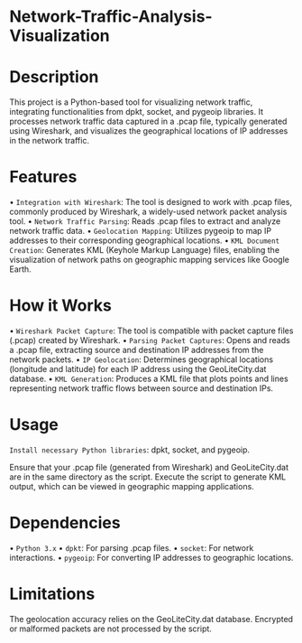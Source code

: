 # Network-Traffic-Analysis-Visualization

# Description
This project is a Python-based tool for visualizing network traffic, integrating functionalities from dpkt, socket, and pygeoip libraries. It processes network traffic data captured in a .pcap file, typically generated using Wireshark, and visualizes the geographical locations of IP addresses in the network traffic.

# Features
• `Integration with Wireshark`: The tool is designed to work with .pcap files, commonly produced by Wireshark, a 
   widely-used network packet analysis tool.
• `Network Traffic Parsing`: Reads .pcap files to extract and analyze network traffic data.
• `Geolocation Mapping`: Utilizes pygeoip to map IP addresses to their corresponding geographical locations.
• `KML Document Creation`: Generates KML (Keyhole Markup Language) files, enabling the visualization of network paths 
   on geographic mapping services like Google Earth.

# How it Works
• `Wireshark Packet Capture`: The tool is compatible with packet capture files (.pcap) created by Wireshark.
• `Parsing Packet Captures`: Opens and reads a .pcap file, extracting source and destination IP addresses from the 
   network packets.
• `IP Geolocation`: Determines geographical locations (longitude and latitude) for each IP address using the 
   GeoLiteCity.dat database.
• `KML Generation`: Produces a KML file that plots points and lines representing network traffic flows between source 
   and destination IPs.

# Usage
`Install necessary Python libraries`: dpkt, socket, and pygeoip.

Ensure that your .pcap file (generated from Wireshark) and GeoLiteCity.dat are in the same directory as the script.
Execute the script to generate KML output, which can be viewed in geographic mapping applications.

# Dependencies
• `Python 3.x`
• `dpkt`: For parsing .pcap files.
• `socket`: For network interactions.
• `pygeoip`: For converting IP addresses to geographic locations.

# Limitations
The geolocation accuracy relies on the GeoLiteCity.dat database.
Encrypted or malformed packets are not processed by the script.
